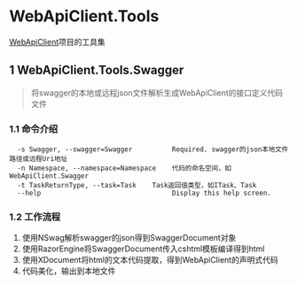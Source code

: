 # WebApiClient.Tools
[WebApiClient](https://github.com/dotnetcore/WebApiClient)项目的工具集

## 1 WebApiClient.Tools.Swagger
> 将swagger的本地或远程json文件解析生成WebApiClient的接口定义代码文件

### 1.1 命令介绍
```
  -s Swagger, --swagger=Swagger          Required. swagger的json本地文件路径或远程Uri地址
  -n Namespace, --namespace=Namespace    代码的命名空间，如WebApiClient.Swagger
  -t TaskReturnType, --task=Task    Task返回值类型，如ITask、Task
  --help                                 Display this help screen.
```
### 1.2 工作流程
1. 使用NSwag解析swagger的json得到SwaggerDocument对象
2. 使用RazorEngine将SwaggerDocument传入cshtml模板编译得到html
3. 使用XDocument将html的文本代码提取，得到WebApiClient的声明式代码
4. 代码美化，输出到本地文件
